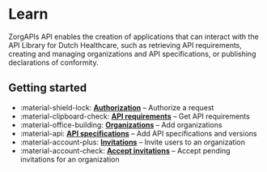 ﻿# Learn

ZorgAPIs API enables the creation of applications that can interact with the API Library for Dutch Healthcare, such as
retrieving API requirements, creating and managing organizations and API specifications, or publishing declarations of
conformity.

## Getting started

<div class="grid cards" markdown>

- :material-shield-lock: **[Authorization](./authorizing-a-request.md)** – Authorize a request
- :material-clipboard-check: **[API requirements](./getting-api-requirements.md)** – Get API requirements
- :material-office-building: **[Organizations](./adding-an-organization.md)** – Add organizations
- :material-api: **[API specifications](./adding-an-api-specification.md)** – Add API specifications and versions
- :material-account-plus: **[Invitations](./inviting-a-user-to-an-organization.md)** – Invite users to an organization
- :material-account-check: **[Accept invitations](./accepting-an-invitation-to-join-an-organization.md)** – Accept
  pending invitations for an organization

</div>